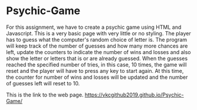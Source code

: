# Psychic-Game
For this assignment, we have to create a psychic game using HTML and Javascript. This is a very basic page with very little or no styling. The player has to guess what the computer's random choice of letter is. The program will keep track of the number of guesses and how many more chances are left, update the counters to indicate the number of wins and losses and also show the letter or letters that is or are already guessed. When the guesses reached the specified number of tries, in this case, 10 times, the game will reset and the player will have to press any key to start again. At this time, the counter for number of wins and losses will be updated and the number of guesses left will reset to 10.

This is the link to the web page.
https://vkcgithub2019.github.io/Psychic-Game/